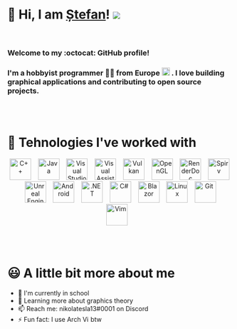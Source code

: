 # 👋 Hi, I am [Ștefan](http://stefan-asandei.cf)! ![](https://komarev.com/ghpvc/?username=NikolaTesla13&style=flat-square)

<br />

### Welcome to my :octocat: GitHub profile!

### I'm a hobbyist **programmer** 👨‍💻 from **Europe** <img src="https://image.flaticon.com/icons/png/512/206/206593.png" width="18" /> . I love building graphical applications and contributing to open source projects.

<br /><br />

# 🧰 Tehnologies I've worked with

<p align="center">
            <img src="https://upload.wikimedia.org/wikipedia/commons/thumb/1/18/ISO_C%2B%2B_Logo.svg/1200px-ISO_C%2B%2B_Logo.svg.png" width="48"
                alt="C++" />&nbsp;&nbsp;&nbsp
            <img src="https://logoeps.com/wp-content/uploads/2011/06/java-logo-vector.png" width="48"
                alt="Java" />&nbsp;&nbsp;&nbsp
            <img src="https://upload.wikimedia.org/wikipedia/commons/thumb/c/cd/Visual_Studio_2017_Logo.svg/1200px-Visual_Studio_2017_Logo.svg.png" width="48"
                alt="Visual Studio" />&nbsp;&nbsp;&nbsp    
            <img src="https://wholetomatosoftware.gallerycdn.vsassets.io/extensions/wholetomatosoftware/visualassist/10.9.2399.0/1614279291345/Microsoft.VisualStudio.Services.Icons.Default" width="48"
                alt="Visual Assist" />&nbsp;&nbsp;&nbsp    
            <img src="https://upload.wikimedia.org/wikipedia/commons/thumb/f/fe/Vulkan_logo.svg/2560px-Vulkan_logo.svg.png" height="48"
                alt="Vulkan" />&nbsp;&nbsp;&nbsp  
            <img src="https://www.khronos.org/assets/images/api_logos/opengl.svg" height="48"
                alt="OpenGL" />&nbsp;&nbsp;&nbsp  
            <img src="https://renderdoc.org/fp/logo.svg" height="48"
                alt="RenderDoc" />&nbsp;&nbsp;&nbsp
            <img src="https://upload.wikimedia.org/wikipedia/commons/thumb/d/d3/SPIR_logo.svg/1200px-SPIR_logo.svg.png" height="48"
                alt="Spirv" />&nbsp;&nbsp;&nbsp  
            <img src="https://cdn2.unrealengine.com/ue-logo-stacked-unreal-engine-w-677x545-fac11de0943f.png" height="48"
                alt="Unreal Engine 5" />&nbsp;&nbsp;&nbsp  
            <img src="https://sdtimes.com/wp-content/uploads/2021/05/Untitled-10.png" height="48"
                alt="Android" />&nbsp;&nbsp;&nbsp  
            <img src="https://upload.wikimedia.org/wikipedia/commons/thumb/a/a3/.NET_Logo.svg/456px-.NET_Logo.svg.png" height="48"
                alt=".NET" />&nbsp;&nbsp;&nbsp  
            <img src="https://seeklogo.com/images/C/c-sharp-c-logo-02F17714BA-seeklogo.com.png" height="48"
                alt="C#" />&nbsp;&nbsp;&nbsp  
            <img src="https://upload.wikimedia.org/wikipedia/commons/d/d0/Blazor.png" height="48"
                alt="Blazor" />&nbsp;&nbsp;&nbsp  
            <img src="https://upload.wikimedia.org/wikipedia/commons/thumb/3/35/Tux.svg/1200px-Tux.svg.png" height="48"
                alt="Linux" />&nbsp;&nbsp;&nbsp  
            <img src="https://git-scm.com/images/logos/downloads/Git-Icon-1788C.png" height="48"
                alt="Git" />&nbsp;&nbsp;&nbsp  
            <img src="https://upload.wikimedia.org/wikipedia/commons/9/9f/Vimlogo.svg" height="48"
                alt="Vim" />&nbsp;&nbsp;&nbsp  
        </p>

<br /><br />

# 😃 A little bit more about me

- 🏢 I'm currently in school
- 🌱 Learning more about graphics theory
- 📫 Reach me: nikolatesla13#0001 on Discord
- ⚡️ Fun fact: I use Arch <img src="https://upload.wikimedia.org/wikipedia/commons/thumb/a/a5/Archlinux-icon-crystal-64.svg/1024px-Archlinux-icon-crystal-64.svg.png" height="14"
                alt="Vim" /> btw
